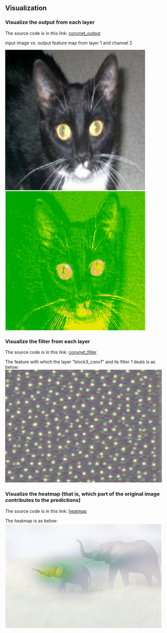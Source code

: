 ## Visualization

### Visualize the output from each layer

The source code is in this link: [convnet_output](./source-code/convnet_output.R)

input image vs. output feature map from layer 1 and channel 2
<p float="left">
  <img src="./pix/input.png" width="450" />
  <img src="./pix/output.png" width="450" /> 
</p>

### Visualize the filter from each layer

The source code is in this link: [convnet_filter](./source-code/convnet_filter.R)

The feature with which the layer "block3_conv1" and its filter 1 deals is as below:
![filter](./pix/filter.png)

### Visualize the heatmap (that is, which part of the original image contributes to the predictions)

The source code is in this link: [heatmap](./source-code/heatmap.R)

The heatmap is as below:
![heatmap](./pix/heatmap.png)
